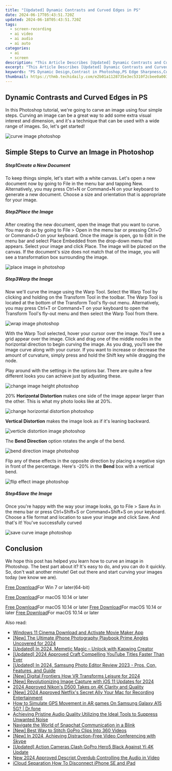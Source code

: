 ```yaml
---
title: "[Updated] Dynamic Contrasts and Curved Edges in PS"
date: 2024-06-17T05:43:51.720Z
updated: 2024-06-18T05:43:51.720Z
tags: 
  - screen-recording
  - ai video
  - ai audio
  - ai auto
categories: 
  - ai
  - screen
description: "This Article Describes [Updated] Dynamic Contrasts and Curved Edges in PS"
excerpt: "This Article Describes [Updated] Dynamic Contrasts and Curved Edges in PS"
keywords: "PS Dynamic Design,Contrast in Photoshop,PS Edge Sharpness,Curved PS Lines,Creative PS Effects,Photoshop PS Contrasts,Edgy PS Features"
thumbnail: https://thmb.techidaily.com/e2b01a1128735e3ec5310f2cbee0a0035159bd501806692c9cb150d9959d92bc.jpg
---
```


## Dynamic Contrasts and Curved Edges in PS

In this Photoshop tutorial, we're going to carve an image using four simple steps. Curving an image can be a great way to add some extra visual interest and dimension, and it's a technique that can be used with a wide range of images. So, let's get started!

![curve image photoshop](https://images.wondershare.com/filmora/article-images/2022/09/curve-image-photoshop.jpg)

## Simple Steps to Curve an Image in Photoshop

##### Step1Create a New Document

To keep things simple, let's start with a white canvas. Let's open a new document now by going to File in the menu bar and tapping New. Alternatively, you may press Ctrl+N or Command+N on your keyboard to generate a new document. Choose a size and orientation that is appropriate for your image.

##### Step2Place the Image

After creating the new document, open the image that you want to curve. You may do so by going to File > Open in the menu bar or pressing Ctrl+O or Command+O on your keyboard. Once the image is open, go to Edit in the menu bar and select Place Embedded from the drop-down menu that appears. Select your image and click Place. The image will be placed on the canvas. If the document's size does not match that of the image, you will see a transformation box surrounding the image.

![place image in photoshop](https://images.wondershare.com/filmora/article-images/2022/09/place-image-in-photoshop.jpg)

##### Step3Warp the Image

Now we'll curve the image using the Warp Tool. Select the Warp Tool by clicking and holding on the Transform Tool in the toolbar. The Warp Tool is located at the bottom of the Transform Tool's fly-out menu. Alternatively, you may press Ctrl+T or Command+T on your keyboard to open the Transform Tool's fly-out menu and then select the Warp Tool from there.

![wrap image photoshop](https://images.wondershare.com/filmora/article-images/2022/09/wrap-image-photoshop.jpg)

With the Warp Tool selected, hover your cursor over the image. You'll see a grid appear over the image. Click and drag one of the middle nodes in the horizontal direction to begin curving the image. As you drag, you'll see the image curve along with your cursor. If you want to increase or decrease the amount of curvature, simply press and hold the Shift key while dragging the node.

Play around with the settings in the options bar. There are quite a few different looks you can achieve just by adjusting these.

![change image height photoshop](https://images.wondershare.com/filmora/article-images/2022/09/change-image-height-photoshop.jpg)

20% **Horizontal Distortion** makes one side of the image appear larger than the other. This is what my photo looks like at 20%.

![change horizontal distortion photoshop](https://images.wondershare.com/filmora/article-images/2022/09/change-horizontal-distortion-photoshop.jpg)

**Vertical Distortion** makes the image look as if it's leaning backward.

![verticle distortion image photoshop](https://images.wondershare.com/filmora/article-images/2022/09/verticle-distortion-image-photoshop.jpg)

The **Bend Direction** option rotates the angle of the bend.

![bend direction image photoshop](https://images.wondershare.com/filmora/article-images/2022/09/bend-direction-image-photoshop.jpg)

Flip any of these effects in the opposite direction by placing a negative sign in front of the percentage. Here's -20% in the **Bend** box with a vertical bend.

![flip effect image photoshop](https://images.wondershare.com/filmora/article-images/2022/09/flip-effect-image-photoshop.jpg)

##### Step4Save the Image

Once you're happy with the way your image looks, go to File > Save As in the menu bar or press Ctrl+Shift+S or Command+Shift+S on your keyboard. Choose a file format and location to save your image and click Save. And that's it! You've successfully curved

![save curve image photoshop](https://images.wondershare.com/filmora/article-images/2022/09/save-curve-image-photoshop.jpg)

## Conclusion

We hope this post has helped you learn how to curve an image in Photoshop. The best part about it? It's easy to do, and you can do it quickly. So, don't wait another minute! Get out there and start curving your images today (we know we are).

[Free Download](https://tools.techidaily.com/wondershare/filmora/download/)For Win 7 or later(64-bit)

[Free Download](https://tools.techidaily.com/wondershare/filmora/download/)For macOS 10.14 or later

[Free Download](https://tools.techidaily.com/wondershare/filmora/download/)For macOS 10.14 or later [Free Download](https://tools.techidaily.com/wondershare/filmora/download/)For macOS 10.14 or later [Free Download](https://tools.techidaily.com/wondershare/filmora/download/)For macOS 10.14 or later

<ins class="adsbygoogle"
     style="display:block"
     data-ad-format="autorelaxed"
     data-ad-client="ca-pub-7571918770474297"
     data-ad-slot="1223367746"></ins>

<ins class="adsbygoogle"
     style="display:block"
     data-ad-format="autorelaxed"
     data-ad-client="ca-pub-7571918770474297"
     data-ad-slot="1223367746"></ins>



<ins class="adsbygoogle"
     style="display:block"
     data-ad-client="ca-pub-7571918770474297"
     data-ad-slot="8358498916"
     data-ad-format="auto"
     data-full-width-responsive="true"></ins>


<span class="atpl-alsoreadstyle">Also read:</span>
<div><ul>
<li><a href="https://fox-blue.techidaily.com/windows-11-cinema-download-and-activate-movie-maker-app/"><u>Windows 11 Cinema  Download and Activate Movie Maker App</u></a></li>
<li><a href="https://fox-blue.techidaily.com/new-the-ultimate-iphone-photography-playbook-prime-angles-uncovered-for-2024/"><u>[New] The Ultimate iPhone Photography Playbook  Prime Angles Uncovered for 2024</u></a></li>
<li><a href="https://fox-blue.techidaily.com/updated-in-2024-memetic-magic-unlock-with-kapwing-creator/"><u>[Updated] In 2024, Memetic Magic – Unlock with Kapwing Creator</u></a></li>
<li><a href="https://fox-blue.techidaily.com/updated-2024-approved-craft-compelling-youtube-titles-faster-than-ever/"><u>[Updated] 2024 Approved  Craft Compelling YouTube Titles Faster Than Ever</u></a></li>
<li><a href="https://fox-blue.techidaily.com/updated-in-2024-samsung-photo-editor-review-2023-pros-con-features-and-guide/"><u>[Updated] In 2024, Samsung Photo Editor Review 2023 - Pros, Con, Features, and Guide</u></a></li>
<li><a href="https://fox-blue.techidaily.com/new-digital-frontiers-how-vr-transforms-leisure-for-2024/"><u>[New] Digital Frontiers  How VR Transforms Leisure for 2024</u></a></li>
<li><a href="https://fox-blue.techidaily.com/new-revolutionizing-image-capture-with-ios-11-updates-for-2024/"><u>[New] Revolutionizing Image Capture with iOS 11 Updates for 2024</u></a></li>
<li><a href="https://fox-blue.techidaily.com/2024-approved-nikons-d500-takes-on-4k-clarity-and-quality/"><u>2024 Approved  Nikon's D500 Takes on 4K Clarity and Quality</u></a></li>
<li><a href="https://digital-screen-recording.techidaily.com/new-2024-approved-netflixs-secret-ally-your-mac-for-recording-entertainment/"><u>[New] 2024 Approved  Netflix's Secret Ally  Your Mac for Recording Entertainment</u></a></li>
<li><a href="https://fake-location.techidaily.com/how-to-simulate-gps-movement-in-ar-games-on-samsung-galaxy-a15-5g-drfone-by-drfone-virtual-android/"><u>How to Simulate GPS Movement in AR games On Samsung Galaxy A15 5G? | Dr.fone</u></a></li>
<li><a href="https://sound-tweaking.techidaily.com/achieving-pristine-audio-quality-utilizing-the-ideal-tools-to-suppress-unwanted-noise/"><u>Achieving Pristine Audio Quality Utilizing the Ideal Tools to Suppress Unwanted Noise</u></a></li>
<li><a href="https://tiktok-videos.techidaily.com/navigate-the-world-of-snapchat-communication-in-a-blink/"><u>Navigate the World of Snapchat Communication in a Blink</u></a></li>
<li><a href="https://some-knowledge.techidaily.com/new-best-way-to-stitch-gopro-clips-into-360-videos/"><u>[New] Best Way to Stitch GoPro Clips Into 360 Videos</u></a></li>
<li><a href="https://screen-video-capture.techidaily.com/new-in-2024-achieving-distraction-free-video-conferencing-with-skype/"><u>[New] In 2024, Achieving Distraction-Free Video Conferencing with Skype</u></a></li>
<li><a href="https://extra-information.techidaily.com/updated-action-cameras-clash-gopro-hero5-black-against-yi-4k-update/"><u>[Updated] Action Cameras Clash  GoPro Hero5 Black Against Yi 4K Update</u></a></li>
<li><a href="https://ai-voice-clone.techidaily.com/new-2024-approved-descript-overdub-controlling-the-audio-in-video/"><u>New 2024 Approved Descript Overdub Controlling the Audio in Video</u></a></li>
<li><a href="https://apple-account.techidaily.com/icloud-separation-how-to-disconnect-iphone-se-and-ipad-by-drfone-ios/"><u>iCloud Separation How To Disconnect iPhone SE and iPad</u></a></li>
</ul></div>
